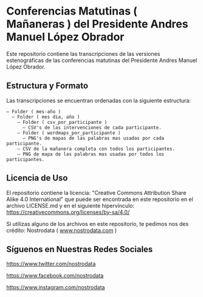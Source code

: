 # Conferencias Matutinas ( Mañaneras ) del Presidente Andres Manuel López Obrador
Este repositorio contiene las transcripciones de las versiones estenográficas de las conferencias matutinas del Presidente Andres Manuel López Obrador.

## Estructura y Formato
Las transcripciones se encuentran ordenadas con la siguiente estructura:
```
— Folder ( mes-año )
  — Folder ( mes dia, año )
    — Folder ( csv_por_participante )
      — CSV's de las intervenciones de cada participante.
    — Folder ( wordmaps_por_participante )
      — PNG's de mapas de las palabras mas usadas por cada participante.
    — CSV de la mañanera completa con todos los participantes.
    — PNG de mapa de las palabras mas usadas por todos los participantes.
```

## Licencia de Uso
El repositorio contiene la licencia: "Creative Commons Attribution Share Alike 4.0 International" que puede ser encontrada en este repositorio en el archivo LICENSE.md y en el siguiente hipervínculo: https://creativecommons.org/licenses/by-sa/4.0/

Si utilizas alguno de los archivos en este repositorio, te pedimos nos des crédito: Nostrodata ( www.nostrodata.com )

## Síguenos en Nuestras Redes Sociales
https://www.twitter.com/nostrodata

https://www.facebook.com/nostrodata

https://www.instagram.com/nostrodata